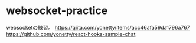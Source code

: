 # websocket-practice

websocketの練習。
https://qiita.com/yonetty/items/acc46afa59da1796a767
https://github.com/yonetty/react-hooks-sample-chat
